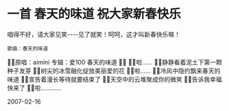 # 一首 春天的味道 祝大家新春快乐

唱得不好，请大家见笑----见了就笑！呵呵，这才叫新春快乐嘛！

    歌曲：春天的味道
原唱：aimini 专辑：爱100 春天的味道 

啦......
静静看着泥土下第一颗种子发芽
树尖的冰雪融化绽放美丽爱的花
啦......
冷风中隐约飘来春天的味道
宣告着漫长等待就要结束了
天空中的云堆聚成你的微笑
告诉我幸福快来了
啦............


2007-02-16